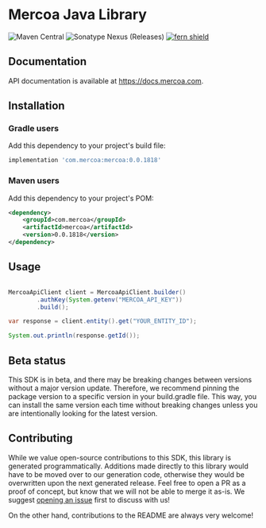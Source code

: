 # Mercoa Java Library

![Maven Central](https://img.shields.io/maven-central/v/com.mercoa/mercoa) 
![Sonatype Nexus (Releases)](https://img.shields.io/nexus/r/com.mercoa/mercoa?server=https%3A%2F%2Fs01.oss.sonatype.org)
[![fern shield](https://img.shields.io/badge/%F0%9F%8C%BF-SDK%20generated%20by%20Fern-brightgreen)](https://buildwithfern.com/?utm_source=mercoa-finance/java/readme)

## Documentation

API documentation is available at <https://docs.mercoa.com>.

## Installation

### Gradle users

Add this dependency to your project's build file:

```groovy
implementation 'com.mercoa:mercoa:0.0.1818'
```

### Maven users

Add this dependency to your project's POM:

```xml
<dependency>
    <groupId>com.mercoa</groupId>
    <artifactId>mercoa</artifactId>
    <version>0.0.1818</version>
</dependency>
```

## Usage

```java

MercoaApiClient client = MercoaApiClient.builder()
        .authKey(System.getenv("MERCOA_API_KEY"))
        .build();

var response = client.entity().get("YOUR_ENTITY_ID");

System.out.println(response.getId());
```

## Beta status

This SDK is in beta, and there may be breaking changes between versions without a major version update. Therefore, we recommend pinning the package version to a specific version in your build.gradle file. This way, you can install the same version each time without breaking changes unless you are intentionally looking for the latest version.

## Contributing

While we value open-source contributions to this SDK, this library is generated programmatically. Additions made directly to this library would have to be moved over to our generation code, otherwise they would be overwritten upon the next generated release. Feel free to open a PR as a proof of concept, but know that we will not be able to merge it as-is. We suggest [opening an issue](https://github.com/mercoa-finance/java) first to discuss with us!

On the other hand, contributions to the README are always very welcome!

